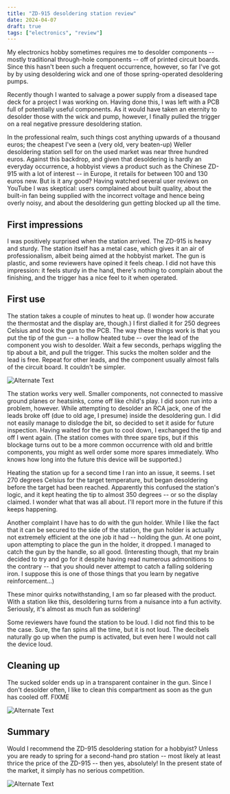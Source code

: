 ```yaml
---
title: "ZD-915 desoldering station review"
date: 2024-04-07
draft: true
tags: ["electronics", "review"]
---
```


My electronics hobby sometimes requires me to desolder components -- mostly traditional through-hole components -- off of printed circuit boards. Since this hasn't been such a frequent occurrence, however, so far I've got by by using desoldering wick and one of those spring-operated desoldering pumps.

Recently though I wanted to salvage a power supply from a diseased tape deck for a project I was working on. Having done this, I was left with a PCB full of potentially useful components. As it would have taken an eternity to desolder those with the wick and pump, however, I finally pulled the trigger on a real negative pressure desoldering station.

In the professional realm, such things cost anything upwards of a thousand euros; the cheapest I've seen a (very old, very beaten-up) Weller desoldering station sell for on the used market was near three hundred euros. Against this backdrop, and given that desoldering is hardly an everyday occurrence, a hobbyist views a product such as the Chinese ZD-915 with a lot of interest -- in Europe, it retails for between 100 and 130 euros new. But is it any good? Having watched several user reviews on YouTube I was skeptical: users complained about built quality, about the built-in fan being supplied with the incorrect voltage and hence being overly noisy, and about the desoldering gun getting blocked up all the time.


## First impressions

I was positively surprised when the station arrived. The ZD-915 is heavy and sturdy. The station itself has a metal case, which gives it an air of professionalism, albeit being aimed at the hobbyist market. The gun is plastic, and some reviewers have opined it feels cheap. I did not have this impression: it feels sturdy in the hand, there's nothing to complain about the finishing, and the trigger has a nice feel to it when operated.


## First use

The station takes a couple of minutes to heat up. (I wonder how accurate the thermostat and the display are, though.) I first dialled it for 250 degrees Celsius and took the gun to the PCB. The way these things work is that you put the tip of the gun -- a hollow heated tube -- over the lead of the component you wish to desolder. Wait a few seconds, perhaps wiggling the tip about a bit, and pull the trigger. This sucks the molten solder and the lead is free. Repeat for other leads, and the component usually almost falls of the circuit board. It couldn't be simpler.

![Alternate Text](komerci_01.jpg "The ZD-915, ready to go to work on the main board of a defunct Onkyo tapedeck.")

The station works very well. Smaller components, not connected to massive ground planes or heatsinks, come off like child's play. I did soon run into a problem, however. While attempting to desolder an RCA jack, one of the leads broke off (due to old age, I presume) inside the desoldering gun. I did not easily manage to dislodge the bit, so decided to set it aside for future inspection. Having waited for the gun to cool down, I exchanged the tip and off I went again. (The station comes with three spare tips, but if this blockage turns out to be a more common occurrence with old and brittle components, you might as well order some more spares immediately. Who knows how long into the future this device will be supported.)

Heating the station up for a second time I ran into an issue, it seems. I set 270 degrees Celsius for the target temperature, but began desoldering before the target had been reached. Apparently this confused the station's logic, and it kept heating the tip to almost 350 degrees -- or so the display claimed. I wonder what that was all about. I'll report more in the future if this keeps happening.

Another complaint I have has to do with the gun holder. While I like the fact that it can be secured to the side of the station, the gun holder is actually not extremely efficient at the one job it had -- holding the gun. At one point, upon attempting to place the gun in the holder, it dropped. I managed to catch the gun by the handle, so all good. (Interesting though, that my brain decided to try and go for it despite having read numerous admonitions to the contrary -- that you should never attempt to catch a falling soldering iron. I suppose this is one of those things that you learn by negative reinforcement...)

These minor quirks notwithstanding, I am so far pleased with the product. With a station like this, desoldering turns from a nuisance into a fun activity. Seriously, it's almost as much fun as soldering!

Some reviewers have found the station to be loud. I did not find this to be the case. Sure, the fan spins all the time, but it is not loud. The decibels naturally go up when the pump is activated, but even here I would not call the device loud.


## Cleaning up

The sucked solder ends up in a transparent container in the gun. Since I don't desolder often, I like to clean this compartment as soon as the gun has cooled off. FIXME

![Alternate Text](komerci_02.jpg "A closer look at the desoldering gun. The sucked solder bits end up in the transparent container.")


## Summary

Would I recommend the ZD-915 desoldering station for a hobbyist? Unless you are ready to spring for a second-hand pro station -- most likely at least thrice the price of the ZD-915 -- then yes, absolutely! In the present state of the market, it simply has no serious competition.

![Alternate Text](komerci_03.jpg "The loot. After half an hour of desoldering, I had removed a few capacitors (planning to reuse the 6,800 µF one), lots of LEDs, microswitches, two 1/2W resistors, a voltage regulator, rectifier diodes, trimpots, three nice logarithmic potentiometers, three op amps (dual and low-noise!), two LED controller ICs, a switch array, and some jacks. The board still has dozens of components on it, among them capacitors, resistors, inductors, transistors and ICs – I'll tackle them in the future if the need arises. (Also featured are three bicycle pedal cleat screws... no idea why they ended up in the same shot!)")

